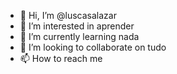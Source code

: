 - 👋 Hi, I’m @luscasalazar
- 👀 I’m interested in aprender
- 🌱 I’m currently learning nada
- 💞️ I’m looking to collaborate on tudo
- 📫 How to reach me 

<!---
luscasalazar/luscasalazar is a ✨ special ✨ repository because its `README.md` (this file) appears on your GitHub profile.
You can click the Preview link to take a look at your changes.
--->
